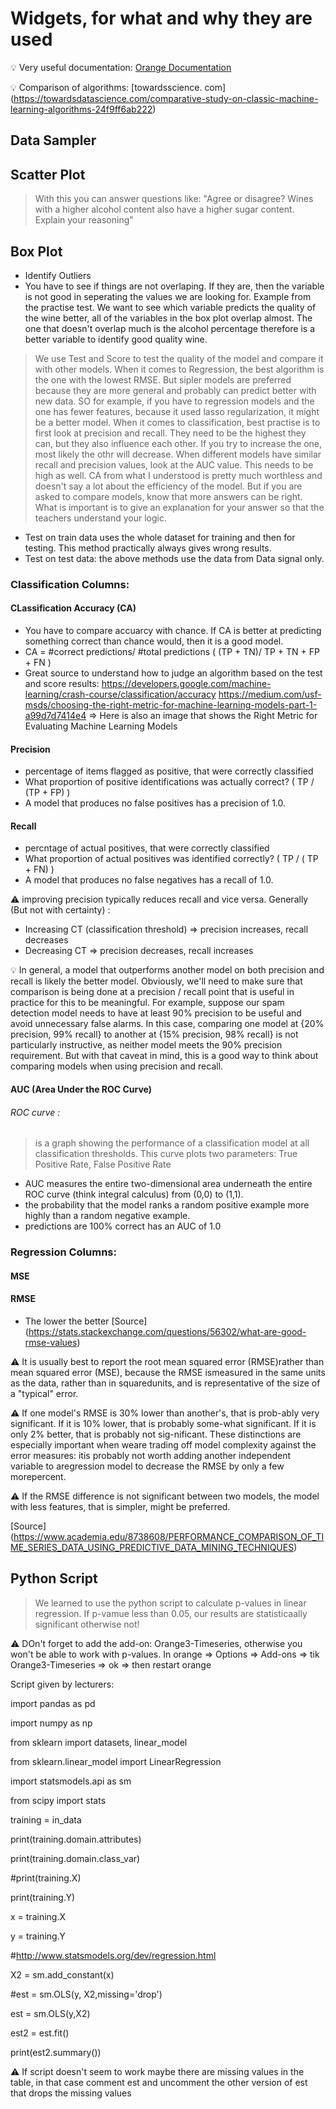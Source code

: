 # Widgets, for what and why they are used

:bulb: Very useful documentation: 
[Orange Documentation](https://orange.biolab.si/docs/)

:bulb: Comparison of algorithms:
[towardsscience. com] (https://towardsdatascience.com/comparative-study-on-classic-machine-learning-algorithms-24f9ff6ab222) 

## Data Sampler

## Scatter Plot
> With this you can answer questions like: "Agree or disagree? Wines with a higher alcohol content also have a higher sugar content.
Explain your reasoning"

## Box Plot

 * Identify Outliers
 * You have to see if things are not overlaping. If they are, then the variable is not good in seperating the values we are looking for. Example from the practise test. We want to see which variable predicts the quality of the wine better, all of the variables in the box plot overlap almost. The one that doesn't overlap much is the alcohol percentage therefore is a better variable to identify good quality wine.

> We use Test and Score to test the quality of the model and compare it with other models. When it comes to Regression, the best algorithm is the one with the lowest RMSE. But sipler models are preferred because they are more general and probably can predict better with new data. SO for example, if you have to regression models and the one has fewer features, because it used lasso regularization, it might be a better model. When it comes to classification, best practise is to first look at precision and recall. They need to be the highest they can, but they also influence each other. If you try to increase the one, most likely the othr will decrease. When different models have similar recall and precision values, look at the AUC value.  This needs to be high as well. CA from what I understood is pretty much worthless and doesn't say a lot about the efficiency of the model. But if you are asked to compare models, know that more answers can be right. What is important is to give an explanation for your answer so that the teachers understand your logic. 

* Test on train data uses the whole dataset for training and then for testing. This method practically always gives wrong results.
* Test on test data: the above methods use the data from Data signal only. 

### Classification Columns:

#### CLassification Accuracy (CA)
* You have to compare accuarcy with chance. If CA is better at predicting something correct than chance would, then it is a good model.
* CA = #correct predictions/ #total predictions ( (TP + TN)/ TP + TN + FP + FN )
* Great source to understand how to judge an algorithm based on the test and score results: https://developers.google.com/machine-learning/crash-course/classification/accuracy
https://medium.com/usf-msds/choosing-the-right-metric-for-machine-learning-models-part-1-a99d7d7414e4 => Here is also an image that shows the Right Metric for Evaluating Machine Learning Models

#### Precision 
* percentage of items flagged as positive, that were correctly classified
* What proportion of positive identifications was actually correct? ( TP / (TP + FP) ) 
* A model that produces no false positives has a precision of 1.0.

#### Recall 
* percntage of actual positives, that were correctly classified
* What proportion of actual positives was identified correctly? ( TP / ( TP + FN) )
* A model that produces no false negatives has a recall of 1.0.

:warning: improving precision typically reduces recall and vice versa. Generally (But not with certainty) : 
* Increasing CT (classification threshold) => precision increases, recall decreases
* Decreasing CT => precision decreases, recall increases

:bulb: In general, a model that outperforms another model on both precision and recall is likely the better model. Obviously, we'll need to make sure that comparison is being done at a precision / recall point that is useful in practice for this to be meaningful. For example, suppose our spam detection model needs to have at least 90% precision to be useful and avoid unnecessary false alarms. In this case, comparing one model at {20% precision, 99% recall} to another at {15% precision, 98% recall} is not particularly instructive, as neither model meets the 90% precision requirement. But with that caveat in mind, this is a good way to think about comparing models when using precision and recall.

#### AUC (Area Under the ROC Curve)

###### ROC curve :
> is a graph showing the performance of a classification model at all classification thresholds. This curve plots two parameters: True Positive Rate, False Positive Rate

* AUC measures the entire two-dimensional area underneath the entire ROC curve (think integral calculus) from (0,0) to (1,1).
* the probability that the model ranks a random positive example more highly than a random negative example. 
* predictions are 100% correct has an AUC of 1.0

### Regression Columns:

#### MSE

#### RMSE

* The lower the better 
[Source] (https://stats.stackexchange.com/questions/56302/what-are-good-rmse-values)

:warning: It is usually best to report the root mean squared error (RMSE)rather than mean squared error (MSE), because the RMSE ismeasured in the same units as the data, rather than in squaredunits, and is representative of the size of a "typical" error. 

:warning: If one model's RMSE is 30% lower than another's, that is prob-ably very significant. If it is 10% lower, that is probably some-what significant. If it is only 2% better, that is probably not sig-nificant. These distinctions are especially important when weare trading off model complexity against the error measures: itis probably not worth adding another independent variable to aregression model to decrease the RMSE by only a few morepercent.

:warning: If the RMSE difference is not significant between two models, the model with less features, that is simpler, might be preferred.

[Source] (https://www.academia.edu/8738608/PERFORMANCE_COMPARISON_OF_TIME_SERIES_DATA_USING_PREDICTIVE_DATA_MINING_TECHNIQUES)

## Python Script

> We learned to use the python script to calculate p-values in linear regression. If p-vamue less than 0.05, our results are statisticaally significant otherwise not! 

:warning: DOn't forget to add the add-on: Orange3-Timeseries, otherwise you won't be able to work with p-values. In orange => Options => Add-ons => tik Orange3-Timeseries => ok => then restart orange

Script given by lecturers: 

import pandas as pd

import numpy as np

from sklearn import datasets, linear_model

from sklearn.linear_model import LinearRegression

import statsmodels.api as sm

from scipy import stats


training = in_data

print(training.domain.attributes)

print(training.domain.class_var)


#print(training.X)

print(training.Y)


x = training.X

y = training.Y


#http://www.statsmodels.org/dev/regression.html

X2 = sm.add_constant(x)

#est = sm.OLS(y, X2,missing='drop')

est = sm.OLS(y,X2)

est2 = est.fit()

print(est2.summary())


:warning: If script doesn't seem to work maybe there are missing values in the table, in that case comment est and uncomment the other version of est that drops the missing values


